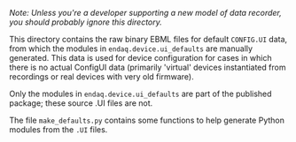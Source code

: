 _Note: Unless you're a developer supporting a new model of data recorder, you should
probably ignore this directory._

This directory contains the raw binary EBML files for default `CONFIG.UI` data,
from which the modules in `endaq.device.ui_defaults` are manually generated.
This data is used for device configuration for cases in which there is no
actual ConfigUI data (primarily 'virtual' devices instantiated from recordings
or real devices with very old firmware). 

Only the modules in `endaq.device.ui_defaults` are part of the published
package; these source .UI files are not.

The file `make_defaults.py` contains some functions to help generate Python
modules from the `.UI` files.
